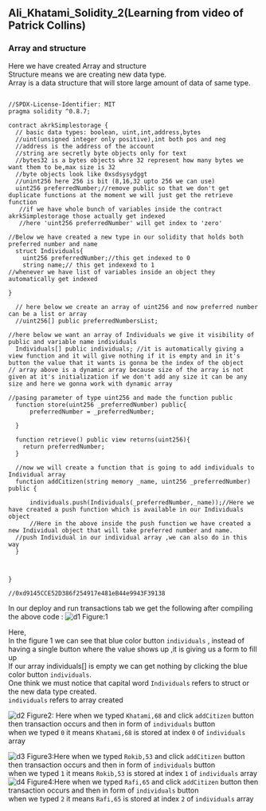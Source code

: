 ## Ali_Khatami_Solidity_2(Learning from video of Patrick Collins)
### Array and structure

Here we have created Array and structure<br>
Structure means we are creating new data type.<br>
Array is a data structure that will store large amount of data of same type.<br>


```solidity

//SPDX-License-Identifier: MIT
pragma solidity ^0.8.7;

contract akrkSimplestorage {
  // basic data types: boolean, uint,int,address,bytes
  //uint(unsigned integer only positive),int both pos and neg
  //address is the address of the account
  //string are secretly byte objects only for text
  //bytes32 is a bytes objects whre 32 represent how many bytes we want them to be,max size is 32
  //byte objects look like 0xsdsysydggt
  //unint256 here 256 is bit (8,16,32 upto 256 we can use)
  uint256 preferredNumber;//remove public so that we don't get duplicate functions at the moment we will just get the retrieve function
   //if we have whole bunch of variables inside the contract akrkSimplestorage those actually get indexed
   //here 'uint256 preferredNumber' will get index to 'zero'
  
//Below we have created a new type in our solidity that holds both preferred number and name 
  struct Individuals{
    uint256 preferredNumber;//this get indexed to 0
    string name;// this get indexexd to 1
//whenever we have list of variables inside an object they automatically get indexed

}

  // here below we create an array of uint256 and now preferred number can be a list or array
  //uint256[] public preferredNumbersList;

//here below we want an array of Individuals we give it visibility of public and variable name individuals
  Individuals[] public individuals; //it is automatically giving a view function and it will give nothing if it is empty and in it's button the value that it wants is gonna be the index of the object
// array above is a dynamic array because size of the array is not given at it's initialization if we don't add any size it can be any size and here we gonna work with dynamic array

//pasing parameter of type uint256 and made the function public
  function store(uint256 _preferredNumber) public{
      preferredNumber = _preferredNumber;
    
  }

  function retrieve() public view returns(uint256){
    return preferredNumber;
  }

  //now we will create a function that is going to add individuals to Individual array
  function addCitizen(string memory _name, uint256 _preferredNumber) public {
      
      individuals.push(Individuals(_preferredNumber,_name));//Here we have created a push function which is available in our Individuals object
      //Here in the above inside the push function we have created a new Individual object that will take preferred number and name. 
  //push Individual in our individual array ,we can also do in this way
  }


  
}

//0xd9145CCE52D386f254917e481eB44e9943F39138
```

In our deploy and run transactions tab we get the following after compiling the above code :
![d1](https://user-images.githubusercontent.com/89090776/226176285-2ec73425-b364-4e32-aae6-ff06af8c592f.jpg)
Figure:1

Here,<br>
In the figure 1 we can see that blue color button ```individuals``` , instead of having a single button where the value shows up ,it is giving us a form to fill up<br>
If our array individuals[] is empty we can get nothing by clicking the blue color button ```individuals```.<br>
One think we must notice that capital word ```Individuals``` refers to struct or the new data type created.<br>
```individuals``` refers to array created<br>

![d2](https://user-images.githubusercontent.com/89090776/226181083-701ffd73-4d5a-4ebb-aaa8-8499c1cd0a50.jpg)
Figure2: Here when we typed ```Khatami,68``` and click ```addCitizen``` button then transaction occurs and then in form of ```individuals``` button <br>
when we typed ```0``` it means ```Khatami,68``` is stored at index ```0``` of ```individuals``` array<br>

![d3](https://user-images.githubusercontent.com/89090776/226181154-04690157-27b8-413b-b641-743e9d8a2766.jpg)
Figure3:Here when we typed ```Rokib,53``` and click ```addCitizen``` button then transaction occurs and then in form of ```individuals``` button <br>
when we typed ```1``` it means ```Rokib,53``` is stored at index ```1``` of ```individuals``` array<br>
![d4](https://user-images.githubusercontent.com/89090776/226181168-639bb228-0427-400f-bbec-221186ed9fc4.jpg)
Figure4:Here when we typed ```Rafi,65``` and click ```addCitizen``` button then transaction occurs and then in form of ```individuals``` button <br>
when we typed ```2``` it means ```Rafi,65``` is stored at index ```2``` of ```individuals``` array<br>

<br><br>





